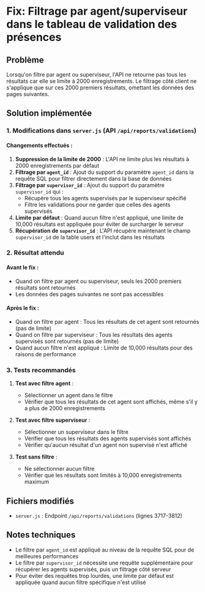 # Fix: Filtrage par agent/superviseur dans le tableau de validation des présences

## Problème
Lorsqu'on filtre par agent ou superviseur, l'API ne retourne pas tous les résultats car elle se limite à 2000 enregistrements. Le filtrage côté client ne s'applique que sur ces 2000 premiers résultats, omettant les données des pages suivantes.

## Solution implémentée

### 1. Modifications dans `server.js` (API `/api/reports/validations`)

#### Changements effectués :
1. **Suppression de la limite de 2000** : L'API ne limite plus les résultats à 2000 enregistrements par défaut
2. **Filtrage par `agent_id`** : Ajout du support du paramètre `agent_id` dans la requête SQL pour filtrer directement dans la base de données
3. **Filtrage par `supervisor_id`** : Ajout du support du paramètre `supervisor_id` qui :
   - Récupère tous les agents supervisés par le superviseur spécifié
   - Filtre les validations pour ne garder que celles des agents supervisés
4. **Limite par défaut** : Quand aucun filtre n'est appliqué, une limite de 10,000 résultats est appliquée pour éviter de surcharger le serveur
5. **Récupération de `supervisor_id`** : L'API récupère maintenant le champ `supervisor_id` de la table users et l'inclut dans les résultats

### 2. Résultat attendu

#### Avant le fix :
- Quand on filtre par agent ou superviseur, seuls les 2000 premiers résultats sont retournés
- Les données des pages suivantes ne sont pas accessibles

#### Après le fix :
- Quand on filtre par agent : Tous les résultats de cet agent sont retournés (pas de limite)
- Quand on filtre par superviseur : Tous les résultats des agents supervisés sont retournés (pas de limite)
- Quand aucun filtre n'est appliqué : Limite de 10,000 résultats pour des raisons de performance

### 3. Tests recommandés

1. **Test avec filtre agent** :
   - Sélectionner un agent dans le filtre
   - Vérifier que tous les résultats de cet agent sont affichés, même s'il y a plus de 2000 enregistrements

2. **Test avec filtre superviseur** :
   - Sélectionner un superviseur dans le filtre
   - Vérifier que tous les résultats des agents supervisés sont affichés
   - Vérifier qu'aucun résultat d'un agent non supervisé n'est affiché

3. **Test sans filtre** :
   - Ne sélectionner aucun filtre
   - Vérifier que les résultats sont limités à 10,000 enregistrements maximum

## Fichiers modifiés

- `server.js` : Endpoint `/api/reports/validations` (lignes 3717-3812)

## Notes techniques

- Le filtre par `agent_id` est appliqué au niveau de la requête SQL pour de meilleures performances
- Le filtre par `supervisor_id` nécessite une requête supplémentaire pour récupérer les agents supervisés, puis un filtrage côté serveur
- Pour éviter des requêtes trop lourdes, une limite par défaut est appliquée quand aucun filtre spécifique n'est utilisé
